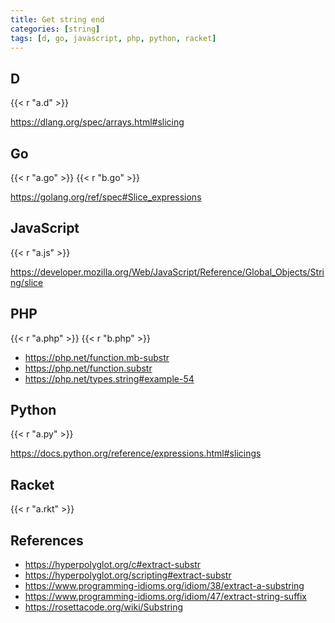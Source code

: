 ```yaml
---
title: Get string end
categories: [string]
tags: [d, go, javascript, php, python, racket]
---
```


## D

{{< r "a.d" >}}

<https://dlang.org/spec/arrays.html#slicing>

## Go

{{< r "a.go" >}}
{{< r "b.go" >}}

<https://golang.org/ref/spec#Slice_expressions>

## JavaScript

{{< r "a.js" >}}

<https://developer.mozilla.org/Web/JavaScript/Reference/Global_Objects/String/slice>

## PHP

{{< r "a.php" >}}
{{< r "b.php" >}}

- <https://php.net/function.mb-substr>
- <https://php.net/function.substr>
- <https://php.net/types.string#example-54>

## Python

{{< r "a.py" >}}

<https://docs.python.org/reference/expressions.html#slicings>

## Racket

{{< r "a.rkt" >}}

## References

- <https://hyperpolyglot.org/c#extract-substr>
- <https://hyperpolyglot.org/scripting#extract-substr>
- <https://www.programming-idioms.org/idiom/38/extract-a-substring>
- <https://www.programming-idioms.org/idiom/47/extract-string-suffix>
- <https://rosettacode.org/wiki/Substring>
